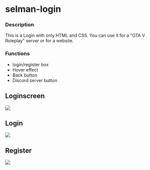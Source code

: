 # selman-login

### Description
This is a Login with only HTML and CSS. You can use it for a "GTA V Roleplay" server or for a website.
### Functions
- login/register box
- Hover effect
- Back button
- Discord server button


## Loginscreen
<img src="https://cdn.discordapp.com/attachments/817129668674977902/867814758060392458/Login.png">

## Login
<img src="https://cdn.discordapp.com/attachments/817129668674977902/867814758106136576/Login2.png">

## Register
<img src="https://media.discordapp.net/attachments/817129668674977902/867814759045791754/Register.png">
